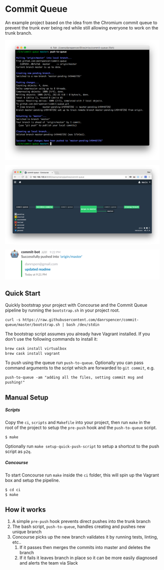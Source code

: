 # Commit Queue

An example project based on the idea from the Chromium commit queue to prevent the trunk ever being red while still allowing everyone to work on the trunk branch.

![alt terminal](https://raw.githubusercontent.com/danrspencer/commit-queue/master/docs/terminal.png)

![alt concourse](https://raw.githubusercontent.com/danrspencer/commit-queue/master/docs/concourse.png)

![alt slack](https://raw.githubusercontent.com/danrspencer/commit-queue/master/docs/slack.png)

## Quick Start

Quickly bootstrap your project with Concourse and the Commit Queue pipeline by running the `bootstrap.sh` in your project root.

```
curl -s https://raw.githubusercontent.com/danrspencer/commit-queue/master/bootstrap.sh | bash /dev/stdin
```

The bootstrap script assumes you already have Vagrant installed. If you don't use the following commands to install it:

```
brew cask install virtualbox
brew cask install vagrant
```

To push using the queue run `push-to-queue`. Optionally you can pass command arguments to the script which are forwarded to `git commit`, e.g.

```
push-to-queue -am "adding all the files, setting commit msg and pushing!"
```

## Manual Setup

##### Scripts

Copy the `ci`, `scripts` and `Makefile` into your project, then run `make` in the root of the project to setup the `pre-push` hook and the `push-to-queue` script.
```
$ make
```

Optionally run `make setup-quick-push-script` to setup a shortcut to the push script as `p2q`. 

##### Concourse
 
To start Concourse run `make` inside the `ci` folder, this will spin up the Vagrant box and setup the pipeline.

```
$ cd ci
$ make
```


## How it works

1. A simple `pre-push` hook prevents direct pushes into the trunk branch
1. The bash script, `push-to-queue`, handles creating and pushes new unique branch
1. Concourse picks up the new branch validates it by running tests, linting, etc..
    1. If it passes then merges the commits into master and deletes the branch
    1. If it fails it leaves branch in place so it can be more easily diagnosed and alerts the team via Slack
